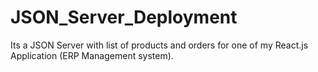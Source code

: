 # JSON_Server_Deployment

Its a JSON Server with list of products and orders for one of my React.js Application (ERP Management system).
